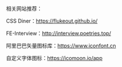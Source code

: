 相关网站推荐：

CSS Diner：https://flukeout.github.io/

FE-Interview：http://interview.poetries.top/

阿里巴巴矢量图标库：https://www.iconfont.cn

自定义字体图标：https://icomoon.io/app

